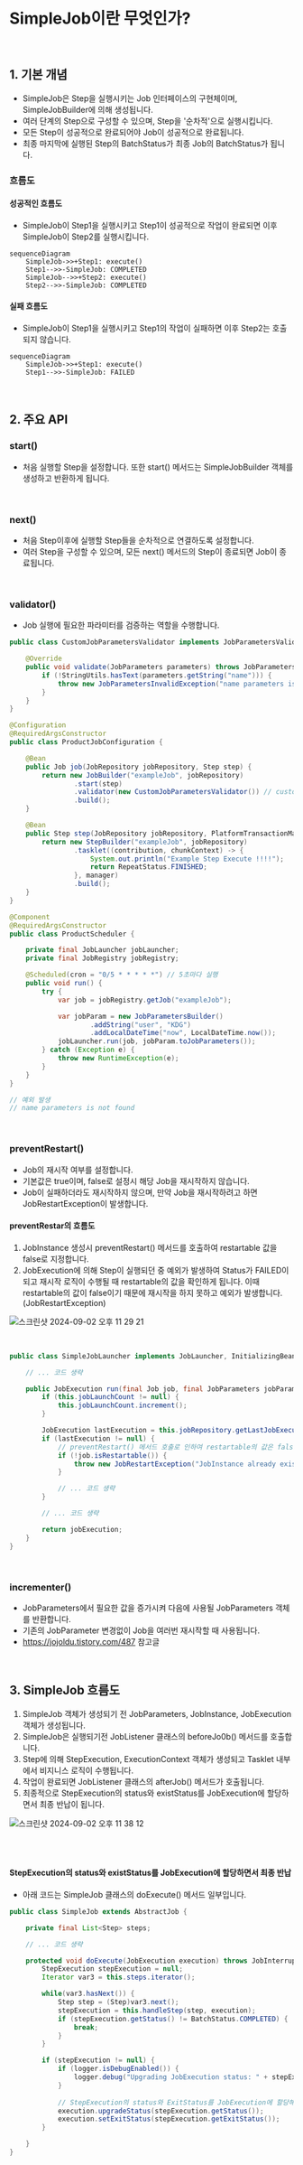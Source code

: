# SimpleJob이란 무엇인가?

<br>

## 1. 기본 개념

- SimpleJob은 Step을 실행시키는 Job 인터페이스의 구현체이며, SimpleJobBuilder에 의해 생성됩니다.
- 여러 단계의 Step으로 구성할 수 있으며, Step을 '순차적'으로 실행시킵니다.
- 모든 Step이 성공적으로 완료되어야 Job이 성공적으로 완료됩니다.
- 최종 마지막에 실행된 Step의 BatchStatus가 최종 Job의 BatchStatus가 됩니다.

### 흐름도

#### 성공적인 흐름도

- SimpleJob이 Step1을 실행시키고 Step1이 성공적으로 작업이 완료되면 이후 SimpleJob이 Step2를 실행시킵니다.

```mermaid
sequenceDiagram
    SimpleJob->>+Step1: execute()
    Step1-->>-SimpleJob: COMPLETED
    SimpleJob-->>+Step2: execute()
    Step2-->>-SimpleJob: COMPLETED
```

#### 실패 흐름도

- SimpleJob이 Step1을 실행시키고 Step1의 작업이 실패하면 이후 Step2는 호출되지 않습니다.

```mermaid
sequenceDiagram
    SimpleJob->>+Step1: execute()
    Step1-->>-SimpleJob: FAILED
```

<br>

## 2. 주요 API

### start()

- 처음 실행할 Step을 설정합니다. 또한 start() 메서드는 SimpleJobBuilder 객체를 생성하고 반환하게 됩니다.

<br>

### next()

- 처음 Step이후에 실행할 Step들을 순차적으로 연결하도록 설정합니다.
- 여러 Step을 구성할 수 있으며, 모든 next() 메서드의 Step이 종료되면 Job이 종료됩니다.

<br>

### validator()

- Job 실행에 필요한 파라미터를 검증하는 역할을 수행합니다.

```java
public class CustomJobParametersValidator implements JobParametersValidator {

    @Override
    public void validate(JobParameters parameters) throws JobParametersInvalidException {
        if (!StringUtils.hasText(parameters.getString("name"))) {
            throw new JobParametersInvalidException("name parameters is not found");
        }
    }
}

@Configuration
@RequiredArgsConstructor
public class ProductJobConfiguration {

    @Bean
    public Job job(JobRepository jobRepository, Step step) {
        return new JobBuilder("exampleJob", jobRepository)
                .start(step)
                .validator(new CustomJobParametersValidator()) // custom validator 주입 
                .build();
    }

    @Bean
    public Step step(JobRepository jobRepository, PlatformTransactionManager manager) {
        return new StepBuilder("exampleJob", jobRepository)
                .tasklet((contribution, chunkContext) -> {
                    System.out.println("Example Step Execute !!!!");
                    return RepeatStatus.FINISHED;
                }, manager)
                .build();
    }
}

@Component
@RequiredArgsConstructor
public class ProductScheduler {

    private final JobLauncher jobLauncher;
    private final JobRegistry jobRegistry;

    @Scheduled(cron = "0/5 * * * * *") // 5초마다 실행
    public void run() {
        try {
            var job = jobRegistry.getJob("exampleJob");

            var jobParam = new JobParametersBuilder()
                    .addString("user", "KDG")
                    .addLocalDateTime("now", LocalDateTime.now());
            jobLauncher.run(job, jobParam.toJobParameters());
        } catch (Exception e) {
            throw new RuntimeException(e);
        }
    }
}

// 예외 발생
// name parameters is not found
```

<br>

### preventRestart()

- Job의 재시작 여부를 설정합니다.
- 기본값은 true이며, false로 설정시 해당 Job을 재시작하지 않습니다.
- Job이 실패하더라도 재시작하지 않으며, 만약 Job을 재시작하려고 하면 JobRestartException이 발생합니다.

#### preventRestar의 흐름도 

1. JobInstance 생성시 preventRestart() 메서드를 호출하여 restartable 값을 false로 지정합니다.
2. JobExecution에 의해 Step이 실행되던 중 예외가 발생하여 Status가 FAILED이 되고 재시작 로직이 수행될 때 restartable의 값을 확인하게 됩니다. 이때 restartable의 값이 false이기 때문에 재시작을 하지 못하고 예외가 발생합니다. (JobRestartException) 

![스크린샷 2024-09-02 오후 11 29 21](https://github.com/user-attachments/assets/0fd5c113-460e-469b-b9ce-9b028a6e2c16)

<br>

```java
public class SimpleJobLauncher implements JobLauncher, InitializingBean {

    // ... 코드 생략

    public JobExecution run(final Job job, final JobParameters jobParameters) throws JobExecutionAlreadyRunningException, JobRestartException, JobInstanceAlreadyCompleteException, JobParametersInvalidException {
        if (this.jobLaunchCount != null) {
            this.jobLaunchCount.increment();
        }

        JobExecution lastExecution = this.jobRepository.getLastJobExecution(job.getName(), jobParameters);
        if (lastExecution != null) {
            // preventRestart() 메서드 호출로 인하여 restartable의 값은 false가 되면서 해당 if 분기에 걸리게 됩니다.
            if (!job.isRestartable()) {
                throw new JobRestartException("JobInstance already exists and is not restartable");
            }

            // ... 코드 생략
        }

        // ... 코드 생략

        return jobExecution;
    }
}
```

<br>

### incrementer()

- JobParameters에서 필요한 값을 증가시켜 다음에 사용될 JobParameters 객체를 반환합니다.
- 기존의 JobParameter 변경없이 Job을 여러번 재시작할 때 사용됩니다.
- https://jojoldu.tistory.com/487 참고글

<br>

## 3. SimpleJob 흐름도

1. SimpleJob 객체가 생성되기 전 JobParameters, JobInstance, JobExecution 객체가 생성됩니다.
2. SimpleJob은 실행되기전 JobListener 클래스의 beforeJo0b() 메서드를 호출합니다.
3. Step에 의해 StepExecution, ExecutionContext 객체가 생성되고 Tasklet 내부에서 비지니스 로직이 수행됩니다.
4. 작업이 완료되면 JobListener 클래스의 afterJob() 메서드가 호출됩니다.
5. 최종적으로 StepExecution의 status와 existStatus를 JobExecution에 할당하면서 최종 반납이 됩니다.
   
![스크린샷 2024-09-02 오후 11 38 12](https://github.com/user-attachments/assets/29128f1c-029f-40f3-903e-00796b1ad5b5)

<br>
<br>

#### StepExecution의 status와 existStatus를 JobExecution에 할당하면서 최종 반납

- 아래 코드는 SimpleJob 클래스의 doExecute() 메서드 일부입니다. 

```java
public class SimpleJob extends AbstractJob {

    private final List<Step> steps;

    // ... 코드 생략

    protected void doExecute(JobExecution execution) throws JobInterruptedException, JobRestartException, StartLimitExceededException {
        StepExecution stepExecution = null;
        Iterator var3 = this.steps.iterator();

        while(var3.hasNext()) {
            Step step = (Step)var3.next();
            stepExecution = this.handleStep(step, execution);
            if (stepExecution.getStatus() != BatchStatus.COMPLETED) {
                break;
            }
        }

        if (stepExecution != null) {
            if (logger.isDebugEnabled()) {
                logger.debug("Upgrading JobExecution status: " + stepExecution);
            }
            
            // StepExecution의 status와 ExitStatus를 JobExecution에 할당해주고 있는 코드입니다.
            execution.upgradeStatus(stepExecution.getStatus());
            execution.setExitStatus(stepExecution.getExitStatus());
        }

    }
}
```



